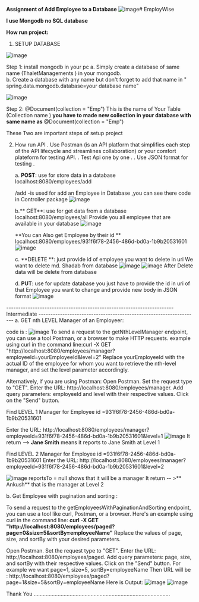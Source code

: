 **Assignment of Add Employee to a Database**
![image](https://github.com/Ankushthalet/EmployWise/assets/116317444/4bda66b4-7bb9-445c-b7aa-88d506427adf)# EmployWise

**I use Mongodb no SQL database**

**How run project:**

1. SETUP DATABASE

![image](https://github.com/Ankushthalet/EmployWise/assets/116317444/072b6dcc-d52c-416a-901e-bd0d29080cd2)

Step 1:   install mongodb in your pc 
        a. Simply create a database of same name (ThaletManagements ) in your mongodb.  
        b. Create a database with any name but don't forget to add that name in " spring.data.mongodb.database=your database name"

  ![image](https://github.com/Ankushthalet/EmployWise/assets/116317444/d1697db6-94d6-4811-8b20-395416243219)

Step 2:    @Document(collection = "Emp")
           This is the name of Your Table (Collection name ) **you have to made new collection in your database with same name as** @Document(collection = "Emp")  

These Two are important steps of setup project 


2. How run API
         . Use Postman (is an API platform that simplifies each step of the API lifecycle and streamlines collaboration) or your comfort plateform for testing API.
         . Test Api one by one .
         . Use JSON format for testing .
   
   a. **POST**: use for store data in a database
   localhost:8080/employees/add
   
   /add -is used for add an Employee in Database ,you can see there code in Controller package 
   ![image](https://github.com/Ankushthalet/EmployWise/assets/116317444/a5a35ae1-e5fa-4c97-97d8-42cfb905f54f)

   b.** GET**: use for get data from a database
   localhost:8080/employees/all
   Provide you all employee that are available in your database
   ![image](https://github.com/Ankushthalet/EmployWise/assets/116317444/346932cf-9c12-4251-929c-e0d387d111d6)

   **You can Also get Employee by their id **
    localhost:8080/employees/931f6f78-2456-486d-bd0a-1b9b20531601 
   ![image](https://github.com/Ankushthalet/EmployWise/assets/116317444/642896df-c609-4834-a4cf-f4b20c799853)

   c. **DELETE **: just provide id of employee you want to delete in uri
   We want to delete md. Shadab from database
   ![image](https://github.com/Ankushthalet/EmployWise/assets/116317444/2e8e1040-1b65-4546-8bbe-ac86ef39499d)
   ![image](https://github.com/Ankushthalet/EmployWise/assets/116317444/343332ec-8d06-4fea-a10e-f0a5adbec7e5)
   After Delete data will be delete from database
   
   d. **PUT**: use for update database
   you just have to provide the id in uri of that Employee you want to change and provide new body in JSON format
   ![image](https://github.com/Ankushthalet/EmployWise/assets/116317444/fe5d03df-7f87-4949-a1d9-82a9faab9517)


----------------------------------------------------------------------Intermediate -------------------------------------------------------------------
a. GET nth LEVEL Manager of an Employeer:

code is : ![image](https://github.com/Ankushthalet/EmployWise/assets/116317444/5a28dc9b-d3af-4b6d-9682-68c2aed62bdb)
To send a request to the getNthLevelManager endpoint, you can use a tool Postman, or a browser to make HTTP requests.
example using curl in the command line:curl -X GET "http://localhost:8080/employees/manager?employeeId=yourEmployeeId&level=2"
Replace yourEmployeeId with the actual ID of the employee for whom you want to retrieve the nth-level manager, and set the level parameter accordingly.

Alternatively, if you are using Postman:
Open Postman.
Set the request type to "GET".
Enter the URL: http://localhost:8080/employees/manager.
Add query parameters: employeeId and level with their respective values.
Click on the "Send" button.

Find LEVEL 1 Manager for Employee id =931f6f78-2456-486d-bd0a-1b9b20531601 

Enter the URL:  http://localhost:8080/employees/manager?employeeId=931f6f78-2456-486d-bd0a-1b9b20531601&level=1
![image](https://github.com/Ankushthalet/EmployWise/assets/116317444/b4563686-4d9e-40eb-bd08-0a1ff32c4ad9)
It return --> **Jane Smith** means it reports to Jane Smith at Level 1

Find LEVEL 2 Manager for Employee id =931f6f78-2456-486d-bd0a-1b9b20531601 
Enter the URL:  http://localhost:8080/employees/manager?employeeId=931f6f78-2456-486d-bd0a-1b9b20531601&level=2

![image](https://github.com/Ankushthalet/EmployWise/assets/116317444/b0d07b9f-79e0-45e3-9f2b-1a297cfed48e)
reportsTo = null shows that it will be a manager
It return -- >** Ankush** that is the manager at Level 2


b. Get Employee with pagination and sorting :

To send a request to the getEmployeesWithPaginationAndSorting endpoint, you can use a tool like curl, Postman, or a browser.
Here's an example using curl in the command line:
**curl -X GET "http://localhost:8080/employees/paged?page=0&size=5&sortBy=employeeName"**
Replace the values of page, size, and sortBy with your desired parameters.

Open Postman.
Set the request type to "GET".
Enter the URL: http://localhost:8080/employees/paged.
Add query parameters: page, size, and sortBy with their respective values.
Click on the "Send" button.
For example we want 
page=1,
size=5,
sortBy=employeeName
Then URL will be :
http://localhost:8080/employees/paged?page=1&size=5&sortBy=employeeName
Here is Output:
![image](https://github.com/Ankushthalet/EmployWise/assets/116317444/f95bd7cb-4dbb-4ca1-a306-142efe3b17e3)
![image](https://github.com/Ankushthalet/EmployWise/assets/116317444/19141f41-45fa-4f3b-9a5e-57c32deb90f7)

Thank You ...........................................................................................

   


           

